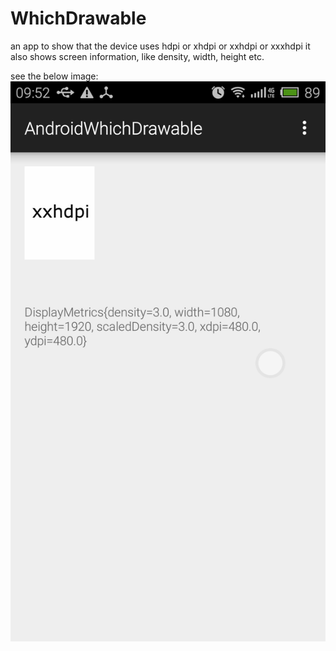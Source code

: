 # WhichDrawable
an app to show that the device uses hdpi or xhdpi or xxhdpi or xxxhdpi
it also shows screen information, like density, width, height etc.

see the below image:
![Screenshots](https://github.com/ericxu1983/AndroidWhichDrawable/blob/master/screenshot.png)

